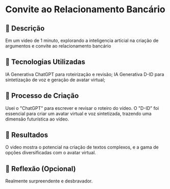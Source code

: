 # Convite ao Relacionamento Bancário

## 📒 Descrição
Em um video de 1 minuto, explorando a inteligencia articial na criação de argumentos e convite ao relacionamento bancário

## 🤖 Tecnologias Utilizadas
IA Generativa ChatGPT para roteirização e revisão;
IA Generativa D-ID para sintetização de voz e geração de avatar virtual;

## 🧐 Processo de Criação
Usei o "ChatGPT" para escrever e revisar o roteiro do vídeo. O "D-ID" foi essencial para criar um avatar virtual e voz sintetizada, trazendo uma dimensão futurística ao vídeo. 

## 🚀 Resultados
O video mostra o potencial na criação de textos complexos, e a gama de opções diversificadas com o avatar virtual.

## 💭 Reflexão (Opcional)
Realmente surpreendente e desbravador.
